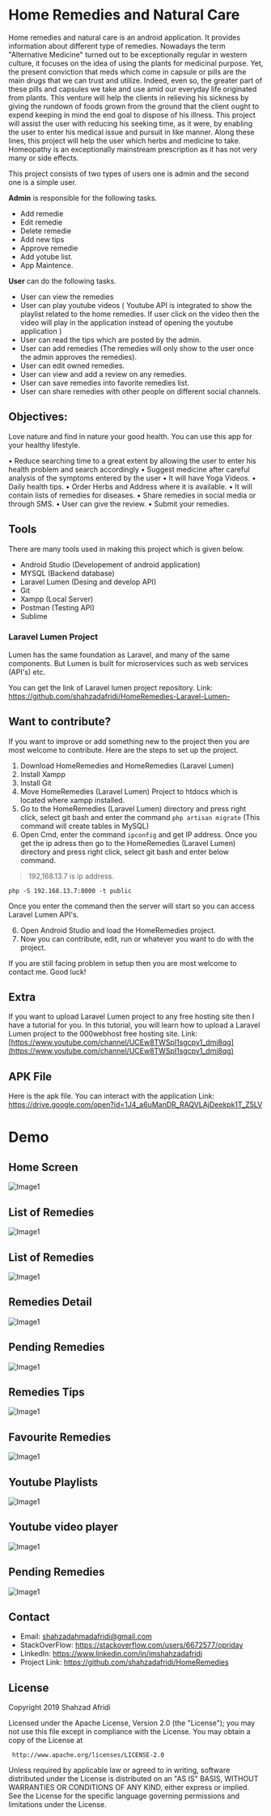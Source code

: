 # Home Remedies and Natural Care

Home remedies and natural care is an android application. It provides information about different type of remedies. Nowadays the term &quot;Alternative Medicine&quot; turned out to be exceptionally regular in western culture, it focuses on the idea of using the plants for medicinal purpose. Yet, the present conviction that meds which come in capsule or pills are the main drugs that we can trust and utilize. Indeed, even so, the greater part of these pills and capsules we
take and use amid our everyday life originated from plants. This venture will help the
clients in relieving his sickness by giving the rundown of foods grown from the
ground that the client ought to expend keeping in mind the end goal to dispose of his
illness. This project will assist the user with reducing his seeking time, as it were, by
enabling the user to enter his medical issue and pursuit in like manner. Along these
lines, this project will help the user which herbs and medicine to take. Homeopathy is
an exceptionally mainstream prescription as it has not very many or side effects. 

This project consists of two types of users one is admin and the second one is a simple user.

**Admin** is responsible for the following tasks.
 - Add remedie
 - Edit remedie
 - Delete remedie
 - Add new tips
 - Approve remedie
 - Add yotube list.
 - App Maintence.

**User** can do the following tasks.

 - User can view the remedies
 - User can play youtube videos ( Youtube API is integrated to show the playlist related to the home remedies. If user click on the video then the video will play in the application instead of opening the youtube application ) 
 - User can read the tips which are posted by the admin.
 - User can add remedies (The remedies will only show to the user once the admin approves the remedies).
 - User can edit owned remedies.
 - User can view and add a review on any remedies.
 - User can save remedies into favorite remedies list.
 - User can share remedies with other people on different social channels.

 ## Objectives:
 
Love nature and find in nature your good health. You can use this app for your
healthy lifestyle.

• Reduce searching time to a great extent by allowing the user to       enter his health problem and search accordingly
• Suggest medicine after careful analysis of the symptoms entered by the user 
• It will have Yoga Videos. 
• Daily health tips. 
• Order Herbs and Address where it is available. 
• It will contain lists of remedies for diseases. 
• Share remedies in social media or through SMS. 
• User can give the review. 
• Submit your remedies.

## Tools
There are many tools used in making this project which is given below.

 - Android Studio (Developement of android application)
 - MYSQL (Backend database)
 - Laravel Lumen (Desing and develop API)
 - Git
 - Xampp (Local Server)
 - Postman (Testing API)
 - Sublime 

###  Laravel Lumen Project
Lumen has the same foundation as Laravel, and many of the same components. But Lumen is built for microservices such as web services (API's) etc.

You can get the link of Laravel lumen project repository.
Link: https://github.com/shahzadafridi/HomeRemedies-Laravel-Lumen-

## Want to contribute?
If you want to improve or add something new to the project then you are most welcome to contribute. Here are the steps to set up the project.

 1. Download HomeRemedies and HomeRemedies (Laravel Lumen)
 2. Install Xampp
 3. Install Git
 4. Move HomeRemedies (Laravel Lumen) Project to htdocs which is located where xampp installed.
 5.  Go to the HomeRemedies (Laravel Lumen) directory and press right click, select git bash  and enter the command `php artisan migrate` (This command will create tables in MySQL)
 6. Open Cmd, enter the command `ipconfig` and get IP address. Once you get the ip adress then go to the HomeRemedies (Laravel Lumen) directory and press right click, select git bash and enter below command.
 

> 192,168.13.7 is ip address.

    php -S 192.168.13.7:8000 -t public
Once you enter the command then the server will start so you can access Laravel Lumen API's.

  6. Open Android Studio and load the HomeRemedies project.
  7.  Now you can contribute, edit, run or whatever you want to do with the project. 

If you are still facing problem in setup then you are most welcome to contact me. 
Good luck!

## Extra
If you want to upload Laravel Lumen project to any free hosting site then I have a tutorial for you. In this tutorial, you will learn how to upload a Laravel Lumen project to the 000webhost free hosting site.
Link: [https://www.youtube.com/channel/UCEw8TWSpI1sgcpv1_dmi8qg](https://www.youtube.com/channel/UCEw8TWSpI1sgcpv1_dmi8qg)

## APK File
Here is the apk file. You can interact with the application
Link: https://drive.google.com/open?id=1J4_a6uManDR_RAQVLAjDeekpk1T_Z5LV

# Demo 

## Home Screen
![Image1](https://i.imgur.com/7P1dIP8.jpg "Title")

## List of Remedies
![Image1](https://i.imgur.com/dlmb0k4.jpg "Title")

## List of Remedies
![Image1](https://i.imgur.com/o3lRZai.jpg "Title")

## Remedies Detail
![Image1](https://i.imgur.com/VXsjIoZ.jpg "Title")

## Pending Remedies
![Image1](https://i.imgur.com/sRFWK1t.jpg "Title")

## Remedies Tips
![Image1](https://i.imgur.com/A80ORWS.jpg "Title")

## Favourite Remedies
![Image1](https://i.imgur.com/n1EzY7V.jpg "Title")

## Youtube Playlists
![Image1](https://i.imgur.com/3c7QGnT.jpg "Title")

## Youtube video player
![Image1](https://i.imgur.com/9rFYNUN.jpg "Title")

## Pending Remedies
![Image1](https://i.imgur.com/qmc2YyI.jpg "Title")

## Contact

 - Email:     shahzadahmadafridi@gmail.com 
 - StackOverFlow: https://stackoverflow.com/users/6672577/opriday 
 - LinkedIn: https://www.linkedin.com/in/imshahzadafridi
 - Project Link: https://github.com/shahzadafridi/HomeRemedies

## License

Copyright 2019 Shahzad Afridi

   Licensed under the Apache License, Version 2.0 (the "License");
   you may not use this file except in compliance with the License.
   You may obtain a copy of the License at

     http://www.apache.org/licenses/LICENSE-2.0

   Unless required by applicable law or agreed to in writing, software
   distributed under the License is distributed on an "AS IS" BASIS,
   WITHOUT WARRANTIES OR CONDITIONS OF ANY KIND, either express or implied.
   See the License for the specific language governing permissions and
   limitations under the License.



